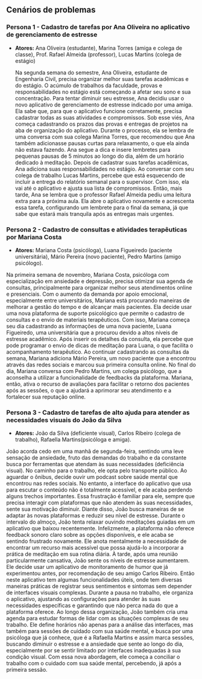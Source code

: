 ## Cenários de problemas<br/>
### Persona 1 - Cadastro de tarefas por Ana Oliveira no aplicativo de gerenciamento de estresse<br/>


- **Atores:** Ana Oliveira (estudante), Marina Torres (amiga e colega de classe), Prof. Rafael Almeida (professor), Lucas Martins (colega de estágio)

  Na segunda semana do semestre, Ana Oliveira, estudante de Engenharia Civil, precisa organizar melhor suas tarefas acadêmicas e do estágio. O acúmulo de trabalhos da faculdade, provas e responsabilidades no estágio está começando a afetar seu sono e sua concentração. Para tentar diminuir seu estresse, Ana decidiu usar o novo aplicativo de gerenciamento de estresse indicado por uma amiga. Ela sabe que, para que o aplicativo funcione corretamente, precisa cadastrar todas as suas atividades e compromissos. Sob esse viés, Ana começa cadastrando os prazos das provas e entregas de projetos na aba de organização do aplicativo. Durante o processo, ela se lembra de uma conversa com sua colega Marina Torres, que recomendou que Ana também adicionasse pausas curtas para relaxamento, o que ela ainda não estava fazendo. Ana segue a dica e insere lembretes para pequenas pausas de 5 minutos ao longo do dia, além de um horário dedicado à meditação. Depois de cadastrar suas tarefas acadêmicas, Ana adiciona suas responsabilidades no estágio. Ao conversar com seu colega de trabalho Lucas Martins, percebe que está esquecendo de incluir a entrega do relatório semanal para o supervisor. Com isso, ela vai até o aplicativo e ajusta sua lista de compromissos. Então, mais tarde, Ana se lembra que o professor Rafael Almeida pediu uma leitura extra para a próxima aula. Ela abre o aplicativo novamente e acrescenta essa tarefa, configurando um lembrete para o final da semana, já que sabe que estará mais tranquila após as entregas mais urgentes.


### Persona 2 - Cadastro de consultas e atividades terapêuticas por Mariana Costa<br/>

- **Atores:** Mariana Costa (psicóloga), Luana Figueiredo (paciente universitária), Mário Pereira (novo paciente), Pedro Martins (amigo psicólogo).<br/>

Na primeira semana de novembro, Mariana Costa, psicóloga com especialização em ansiedade e depressão, precisa otimizar sua agenda de
consultas, principalmente para organizar melhor seus atendimentos online e presenciais. Com o aumento da demanda por apoio emocional, especialmente entre universitários, Mariana está procurando maneiras de melhorar a gestão do tempo e de alcançar mais pacientes. Ela decide usar uma nova plataforma de suporte psicológico que permite o cadastro de consultas e o envio de materiais terapêuticos. Com isso, Mariana começa seu dia cadastrando as informações de uma nova paciente, Luana Figueiredo, uma universitária que a procurou devido a altos níveis de estresse acadêmico. Após inserir os detalhes da consulta, ela percebe que pode programar o envio de dicas de meditação para Luana, o que facilita o acompanhamento terapêutico. Ao continuar cadastrando as consultas da semana, Mariana adiciona Mário Pereira, um novo paciente que a encontrou através das redes sociais e marcou sua primeira consulta online. No final do dia, Mariana conversa com Pedro Martins, um colega psicólogo, que a aconselha a utilizar a funcionalidade de feedbacks da plataforma. Mariana, então, ativa o recurso de avaliações para facilitar o retorno dos pacientes após as sessões, o que a ajudará a aprimorar seu atendimento e a fortalecer sua reputação online.


### Persona 3 - Cadastro de tarefas de alto ajuda para atender as necessidades visuais do João da Silva<br/>

- **Atores:** João da Silva (deficiente visual), Carlos Ribeiro (colega de  trabalho), Rafaella Martins(psicóloga e amiga).<br/>
 
João acorda cedo em uma manhã de segunda-feira, sentindo uma leve sensação de ansiedade, fruto das demandas do trabalho e da constante busca por ferramentas que atendam às suas necessidades (deficiência visual). No caminho para o trabalho, ele opta pelo transporte público. Ao aguardar o ônibus, decide ouvir um podcast sobre saúde mental que encontrou nas redes sociais. No entanto, a interface do aplicativo que usa para escutar o conteúdo não é totalmente acessível, e ele acaba perdendo alguns trechos importantes. Essa frustração é familiar para ele, sempre que precisa interagir com plataformas que não atendem às suas necessidades, sente sua motivação diminuir. Diante disso, João busca maneiras de se adaptar às novas plataformas e reduzir seu nível de estresse. Durante o intervalo do almoço, João tenta relaxar ouvindo meditações guiadas em um aplicativo que baixou recentemente. Infelizmente, a plataforma não oferece feedback sonoro claro sobre as opções disponíveis, e ele acaba se sentindo frustrado novamente. Ele anota mentalmente a necessidade de encontrar um recurso mais acessível que possa ajudá-lo a incorporar a prática de meditação em sua rotina diária. À tarde, após uma reunião particularmente cansativa, João sente os níveis de estresse aumentarem. Ele decide usar um aplicativo de monitoramento de humor que já experimentou antes, por recomendação de seu amigo Carlos Ribeiro. Então neste aplicativo tem algumas funcionalidades úteis, onde tem diversas maneiras práticas de registrar seus sentimentos e sintomas sem depender de interfaces visuais complexas. Durante a pausa no trabalho, ele organiza o aplicativo, ajustando as configurações para atender às suas necessidades específicas e garantindo que não perca nada do que a plataforma oferece. Ao longo dessa organização, João também cria uma agenda para estudar formas de lidar com as situações complexas de seu trabalho. Ele define horários não apenas para a análise das interfaces, mas também para sessões de cuidado com sua saúde mental, e busca por uma psicóloga que já conhece, que é a Rafaella Martins e assim marca sessões, buscando diminuir o estresse e a ansiedade que sente ao longo do dia, especialmente por se sentir limitado por interfaces inadequadas à sua condição visual. Com essa nova abordagem, ele começa a conciliar o trabalho com o cuidado com sua saúde mental, percebendo, já após a primeira sessão.


